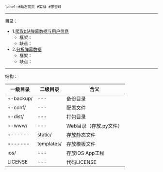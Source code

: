 ```
label:#动态网页 #实战 #廖雪峰 
```  
***
目录：
- 1.[爬取b站弹幕数据与用户信息](./scraping/collect_users.ipynb)
    - 框架：
    - 缺点： 
- 2.[分析弹幕数据](./analyse/text_analyse.ipynb)
    - 框架：
    - 缺点： 
***
结构：

| 一级目录 | 二级目录 | 含义 |
| --- | --- | --- |
| +-backup/ | --- | 备份目录 |
| +-conf/ | --- | 配置文件 |
| +-dist/ | --- | 打包目录 |
| +-www/ | --- | Web目录（存放.py文件）|
| +------ | static/ | 存放静态文件 |
| +------ | templates/ | 存放模板文件 |
| ios/ | --- | 存放iOS App工程 |
| LICENSE | --- | 代码LICENSE |


